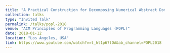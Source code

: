 ```yaml
---
title: "A Practical Construction for Decomposing Numerical Abstract Domains"
collection: talks
type: "Invited Talk"
permalink: /talks/popl-2018
venue: "ACM Principles of Programming Languages (POPL)"
date: 2018-01-12
location: "Los Angeles, USA"
link: https://www.youtube.com/watch?v=t_ht1p67tOA&ab_channel=POPL2018
---
```



